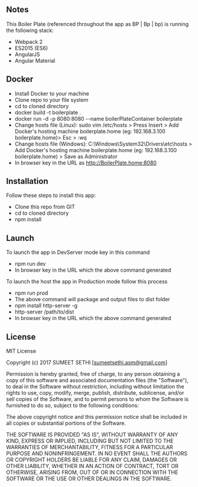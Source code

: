 ## Notes

This Boiler Plate (referenced throughout the app as BP | Bp | bp) is running the following stack:
-   Webpack 2 
-   ES2015 (ES6)
-   AngularJS  
-   Angular Material

## Docker

-	Install Docker to your machine
-   Clone repo to your file system
-   cd to cloned directory
-   docker build -t boilerplate .
-   docker run -d -p 8080:8080 --name boilerPlateContainer boilerplate
-   Change hosts file (Linux): sudo vim /etc/hosts > Press Insert > Add Docker's hosting machine <IP Address> boilerplate.home (eg: 192.168.3.100 boilerplate.home)> Esc > :wq
-   Change hosts file (Windows): C:\Windows\System32\Drivers\etc\hosts > Add Docker's hosting machine <IP Address> boilerplate.home (eg: 192.168.3.100 boilerplate.home) > Save as Administrator
-   In browser key in the URL as http://BoilerPlate.home:8080


## Installation

Follow these steps to install this app:
-   Clone this repo from GIT
-   cd to cloned directory
-   npm install


## Launch

To launch the app in DevServer mode key in this command 
-	npm run dev
-	In browser key in the URL which the above command generated

To launch the host the app in Production mode follow this process
-   npm run prod 
-   The above command will package and output files to dist folder
-	npm install http-server -g
-	http-server /path/to/dist
-	In browser key in the URL which the above command generated


## License

MIT License

Copyright (c) 2017 SUMEET SETHI [<sumeetsethi.asm@gmail.com>]

Permission is hereby granted, free of charge, to any person obtaining a copy
of this software and associated documentation files (the "Software"), to deal
in the Software without restriction, including without limitation the rights
to use, copy, modify, merge, publish, distribute, sublicense, and/or sell
copies of the Software, and to permit persons to whom the Software is
furnished to do so, subject to the following conditions:

The above copyright notice and this permission notice shall be included in all
copies or substantial portions of the Software.

THE SOFTWARE IS PROVIDED "AS IS", WITHOUT WARRANTY OF ANY KIND, EXPRESS OR
IMPLIED, INCLUDING BUT NOT LIMITED TO THE WARRANTIES OF MERCHANTABILITY,
FITNESS FOR A PARTICULAR PURPOSE AND NONINFRINGEMENT. IN NO EVENT SHALL THE
AUTHORS OR COPYRIGHT HOLDERS BE LIABLE FOR ANY CLAIM, DAMAGES OR OTHER
LIABILITY, WHETHER IN AN ACTION OF CONTRACT, TORT OR OTHERWISE, ARISING FROM,
OUT OF OR IN CONNECTION WITH THE SOFTWARE OR THE USE OR OTHER DEALINGS IN THE
SOFTWARE.